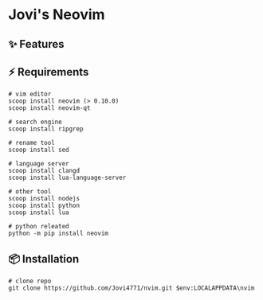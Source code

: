 # Jovi's Neovim

## ✨ Features



## ⚡️ Requirements
``` ShellSession
# vim editor
scoop install neovim (> 0.10.0)
scoop install neovim-qt

# search engine
scoop install ripgrep

# rename tool
scoop install sed

# language server 
scoop install clangd  
scoop install lua-language-server 

# other tool
scoop install nodejs
scoop install python
scoop install lua

# python releated
python -m pip install neovim

```

## 📦 Installation
``` ShellSession
# clone repo
git clone https://github.com/Jovi4771/nvim.git $env:LOCALAPPDATA\nvim
```
